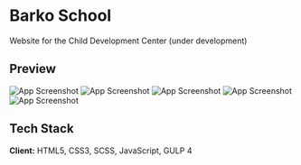 # Barko School

Website for the Child Development Center (under development)

## Preview

![App Screenshot](http://danilarose.net/preview_projects_github/barkoSchool/barko-school-home-page.png)
![App Screenshot](http://danilarose.net/preview_projects_github/barkoSchool/barko-school-english-page.png)
![App Screenshot](http://danilarose.net/preview_projects_github/barkoSchool/course_popup.png)
![App Screenshot](http://danilarose.net/preview_projects_github/barkoSchool/schedule_popup_1.png)
![App Screenshot](http://danilarose.net/preview_projects_github/barkoSchool/schedule_popup_2.png)


## Tech Stack

**Client:** HTML5, CSS3, SCSS, JavaScript, GULP 4
